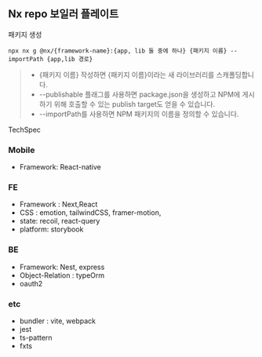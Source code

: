 ## Nx repo 보일러 플레이트

패키지 생성

`npx nx g @nx/{framework-name}:{app, lib 둘 중에 하나} {패키지 이름} --importPath {app,lib 경로}`

> - {패키지 이름} 작성하면 {패키지 이름}이라는 새 라이브러리를 스캐폴딩합니다.
> - --publishable 플래그를 사용하면 package.json을 생성하고 NPM에 게시하기 위해 호출할 수 있는 publish target도 얻을 수 있습니다.
> - --importPath를 사용하면 NPM 패키지의 이름을 정의할 수 있습니다.

TechSpec

### Mobile

- Framework: React-native

### FE

- Framework : Next,React
- CSS : emotion, tailwindCSS, framer-motion,
- state: recoil, react-query
- platform: storybook

### BE

- Framework: Nest, express
- Object-Relation : typeOrm
- oauth2

### etc

- bundler : vite, webpack
- jest
- ts-pattern
- fxts
